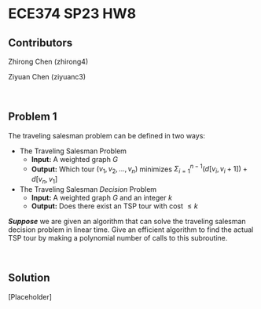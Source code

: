 # ECE374 SP23 HW8

## Contributors

Zhirong Chen (zhirong4)

Ziyuan Chen (ziyuanc3)

<br>

## Problem 1

The traveling salesman problem can be defined in two ways:
-  The Traveling Salesman Problem
   -  **Input:** A weighted graph $G$
   -  **Output:** Which tour $(v_1, v_2, \ldots , v_n)$ minimizes $\Sigma_{i=1}^{n−1} \left(d[v_i, v_i+1]\right) + d[v_n, v_1]$
-  The Traveling Salesman *Decision* Problem
   -  **Input:** A weighted graph $G$ and an integer $k$
   -  **Output:** Does there exist an TSP tour with cost $\leq k$

***Suppose*** we are given an algorithm that can solve the traveling salesman decision problem in linear time. Give an efficient algorithm to find the actual TSP tour by making a polynomial number of calls to this subroutine.

<br>

## Solution

[Placeholder]
